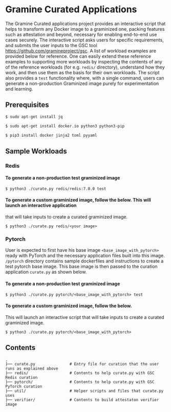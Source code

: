 # Gramine Curated Applications

The Gramine Curated applications project provides an interactive script that helps to transform any
Docker image to a graminized one, packing features such as attestation and beyond, necessary for
enabling end-to-end use cases securely. The interactive script asks users for specific
requirements, and submits the user inputs to the GSC tool https://github.com/gramineproject/gsc.
A list of workload examples are provided below for reference. One can easily extend these reference
examples to supporting more workloads by inspecting the contents of any of the reference workloads
(for e.g. `redis/` directory), understand how they work, and then use them as the basis for their
own workloads. The script also provides a `test` functionality where, with a single command, users
can generate a non-production Graminized image purely for experimentation and learning.

## Prerequisites

```sh
$ sudo apt-get install jq

$ sudo apt-get install docker.io python3 python3-pip

$ pip3 install docker jinja2 toml pyyaml
```

## Sample Workloads

### Redis

#### To generate a non-production test graminized image

`$ python3 ./curate.py redis/redis:7.0.0 test`

#### To generate a custom graminized image, follow the below. This will launch an interactive application
that will take inputs to create a curated graminized image.

`$ python3 ./curate.py redis/<your image>`

### Pytorch

User is expected to first have his base image `<base_image_with_pytorch>` ready with PyTorch and
the necessary application files built into this image. `/pytorch` directory contains sample
dockerfiles and instructions to create a test pytorch base image. This base image is then passed to
the curation application `curate.py` as shown below.

#### To generate a non-production test graminized image

`$ python3 ./curate.py pytorch/<base_image_with_pytorch> test`

#### To generate a custom graminized image, follow the below.
This will launch an interactive script that will take inputs to create a curated graminized
image.

`$ python3 ./curate.py pytorch/<base_image_with_pytorch>`


## Contents

    .
    ├── curate.py               # Entry file for curation that the user runs as explained above
    ├── redis/                  # Contents to help curate.py with GSC Redis curation
    ├── pytorch/                # Contents to help curate.py with GSC PyTorch curation
    ├── util/                   # Helper scripts and files that curate.py uses
    ├── verifier/               # Contents to build attestaton verifier image
